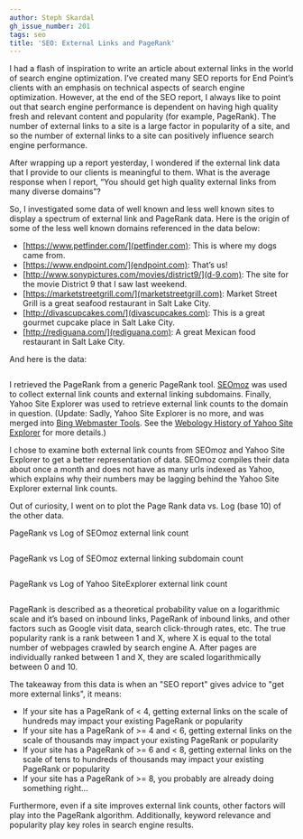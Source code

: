 ```yaml
---
author: Steph Skardal
gh_issue_number: 201
tags: seo
title: 'SEO: External Links and PageRank'
---
```


I had a flash of inspiration to write an article about external links in the world of search engine optimization. I’ve created many SEO reports for End Point’s clients with an emphasis on technical aspects of search engine optimization. However, at the end of the SEO report, I always like to point out that search engine performance is dependent on having high quality fresh and relevant content and popularity (for example, PageRank). The number of external links to a site is a large factor in popularity of a site, and so the number of external links to a site can positively influence search engine performance.

After wrapping up a report yesterday, I wondered if the external link data that I provide to our clients is meaningful to them. What is the average response when I report, “You should get high quality external links from many diverse domains”?

So, I investigated some data of well known and less well known sites to display a spectrum of external link and PageRank data. Here is the origin of some of the less well known domains referenced in the data below:

- [https://www.petfinder.com/](petfinder.com): This is where my dogs came from.
- [https://www.endpoint.com/](endpoint.com): That’s us!
- [http://www.sonypictures.com/movies/district9/](d-9.com): The site for the movie District 9 that I saw last weekend.
- [https://marketstreetgrill.com/](marketstreetgrill.com): Market Street Grill is a great seafood restaurant in Salt Lake City.
- [http://divascupcakes.com/](divascupcakes.com): This is a great gourmet cupcake place in Salt Lake City.
- [http://rediguana.com/](rediguana.com): A great Mexican food restaurant in Salt Lake City.

And here is the data:

<img alt="" border="0" src="/blog/2009/09/17/seo-external-links-and-pagerank/image-0.png" style="display:block; margin:0px auto 10px; text-align:center;cursor:pointer"/>

I retrieved the PageRank from a generic PageRank tool. [SEOmoz](https://moz.com/) was used to collect external link counts and external linking subdomains. Finally, Yahoo Site Explorer was used to retrieve external link counts to the domain in question. (Update: Sadly, Yahoo Site Explorer is no more, and was merged into [Bing Webmaster Tools](https://www.bing.com/toolbox/webmaster). See the [Webology History of Yahoo Site Explorer](https://www.webology.technology/2018/06/17/yahoo-site-explorer/) for more details.)

I chose to examine both external link counts from SEOmoz and Yahoo Site Explorer to get a better representation of data. SEOmoz compiles their data about once a month and does not have as many urls indexed as Yahoo, which explains why their numbers may be lagging behind the Yahoo Site Explorer external link counts.

Out of curiosity, I went on to plot the Page Rank data vs. Log (base 10) of the other data.

PageRank vs Log of SEOmoz external link count

<img alt="" border="0" src="/blog/2009/09/17/seo-external-links-and-pagerank/image-0.png" style="display:block; margin:0px auto 10px; text-align:center"/>

PageRank vs Log of SEOmoz external linking subdomain count

<img alt="" border="0" src="/blog/2009/09/17/seo-external-links-and-pagerank/image-0.png" style="display:block; margin:0px auto 10px; text-align:center"/>

PageRank vs Log of Yahoo SiteExplorer external link count

<img alt="" border="0" src="/blog/2009/09/17/seo-external-links-and-pagerank/image-0.png" style="display:block; margin:0px auto 10px; text-align:center"/>

PageRank is described as a theoretical probability value on a logarithmic scale and it’s based on inbound links, PageRank of inbound links, and other factors such as Google visit data, search click-through rates, etc. The true popularity rank is a rank between 1 and X, where X is equal to the total number of webpages crawled by search engine A. After pages are individually ranked between 1 and X, they are scaled logarithmically between 0 and 10.

The takeaway from this data is when an "SEO report" gives advice to "get more external links", it means:

- If your site has a PageRank of < 4, getting external links on the scale of hundreds may impact your existing PageRank or popularity
- If your site has a PageRank of >= 4 and < 6, getting external links on the scale of thousands may impact your existing PageRank or popularity
- If your site has a PageRank of >= 6 and < 8, getting external links on the scale of tens to hundreds of thousands may impact your existing PageRank or popularity
- If your site has a PageRank of >= 8, you probably are already doing something right...

Furthermore, even if a site improves external link counts, other factors will play into the PageRank algorithm. Additionally, keyword relevance and popularity play key roles in search engine results.
